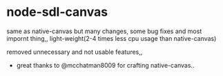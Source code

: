 # node-sdl-canvas


same as native-canvas but many changes, some bug fixes
and most impornt thing,, light-weight(2-4 times less cpu usage than native-canvas)

removed unnecessary and not usable features,,

* great thanks to @mcchatman8009 for crafting native-canvas..
